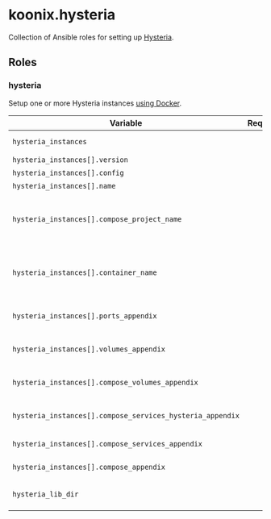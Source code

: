 # koonix.hysteria

Collection of Ansible roles for setting up
[Hysteria](https://github.com/apernet/hysteria).

## Roles

### hysteria

Setup one or more Hysteria instances [using Docker](https://hub.docker.com/r/tobyxdd/hysteria).

| Variable                                                  | Required | Description |
|-----------------------------------------------------------|:--------:|-------------|
| `hysteria_instances`                                      | ✔        | List of instances of Hysteria to configure and run. |
| `hysteria_instances[].version`                            | ✔        | Docker image [tag](https://hub.docker.com/r/tobyxdd/hysteria/tags) to use. |
| `hysteria_instances[].config`                             | ✔        | Hysteria's configuration object. |
| `hysteria_instances[].name`                               | ✔        | Title of the Hysteria instance. |
| `hysteria_instances[].compose_project_name`               |          | Name of the docker compose project. Set to an empty string to not explicitly define. Defaults to the value of `hysteria_instances[].instance_name`. |
| `hysteria_instances[].container_name`                     |          | Name of Hysteria's docker container. Set to an empty string to not explicitly define. Defaults to the value of `hysteria_instances[].instance_name`. |
| `hysteria_instances[].ports_appendix`                     |          | List of extra docker port mappings for Hysteria's docker container. Default: `[]`. |
| `hysteria_instances[].volumes_appendix`                   |          | List of extra docker volume bindings for Hysteria's docker container. Default: `[]`. |
| `hysteria_instances[].compose_volumes_appendix`           |          | Extra configs to append to docker compose volume specifications. Default: `{}`. |
| `hysteria_instances[].compose_services_hysteria_appendix` |          | Extra configs to append to docker compose hysteria service. Default: `{}`. |
| `hysteria_instances[].compose_services_appendix`          |          | Extra configs to append to docker compose services. Default: `{}`. |
| `hysteria_instances[].compose_appendix`                   |          | Extra configs to append to docker compose. Default: `{}`. |
| `hysteria_lib_dir`                                        |          | Where to put docker files, configs, etc. Default: `/var/lib/ansible-hysteria` |
